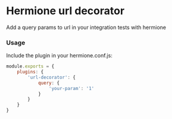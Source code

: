 # Hermione url decorator

Add a query params to url in your integration tests with hermione

### Usage

Include the plugin in your hermione.conf.js:

```js
module.exports = {
    plugins: {
        'url-decorator': {
            query: {
                'your-param': '1'
            }
        }
    }
}
```
